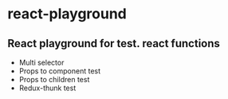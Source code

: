 # react-playground

## React playground for test. react functions
- Multi selector
- Props to component test
- Props to children test
- Redux-thunk test
